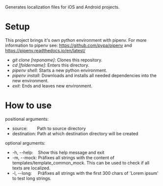 Generates localization files for iOS and Android projects.

# Setup

This project brings it's own python environment with pipenv.
For more information to pipenv see: https://github.com/pypa/pipenv and https://pipenv.readthedocs.io/en/latest/

* *git clone [reponame]*: Clones this repository.
* *cd [foldername]*: Enters this directory.
* *pipenv shell*: Starts a new python environment.
* *pipenv install*: Downloads and installs all needed dependencies into the new environment.
* *exit*: Ends and leaves new environment.

# How to use

positional arguments:
  * source:&nbsp;&nbsp;&nbsp;&nbsp;&nbsp;&nbsp;&nbsp; Path to source directory
  * destination:  Path at which destination directory will be created

optional arguments:
  * -h, --help: &nbsp;&nbsp; Show this help message and exit
  * -m, --mock: Präfixes all strings with the content of templates/template_common_mock. This can be used to check if all texts are localized.
  * -l, --long: &nbsp;&nbsp;&nbsp; Präfixes all strings with the first 300 chars of 'Lorem ipsum' to test long strings.

